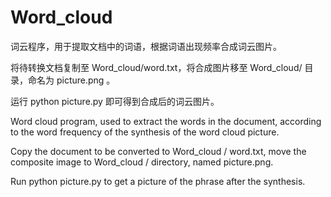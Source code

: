 # Word_cloud

词云程序，用于提取文档中的词语，根据词语出现频率合成词云图片。

将待转换文档复制至 Word_cloud/word.txt，将合成图片移至 Word_cloud/ 目录，命名为 picture.png 。

运行 python picture.py 即可得到合成后的词云图片。



Word cloud program, used to extract the words in the document, according to the word frequency of the synthesis of the word cloud picture.

Copy the document to be converted to Word_cloud / word.txt, move the composite image to Word_cloud / directory, named picture.png.

Run python picture.py to get a picture of the phrase after the synthesis.
